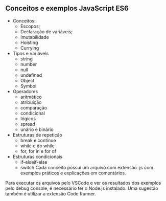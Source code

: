 ## Conceitos e exemplos JavaScript ES6

- Conceitos:
  - Escopos;
  - Declaração de variáveis;
  - Imutabilidade
  - Hoisting
  - Currying
- Tipos e variáveis
  - string
  - number
  - null
  - undefined
  - Object
  - Symbol
- Operadores
  - aritmético
  - atribuição
  - comparação
  - condicional
  - lógicos
  - spread
  - unário e binário
- Estruturas de repetição
  - break e continue
  - while e do while
  - for, for in e for of
- Estruturas condicionais
  - if-elseif-else
  - switch
Cada conceito possui um arquivo com extensão .js com exemplos práticos e explicações em comentários.

Para executar os arquivos pelo VSCode e ver os resultados dos exemplos pelo debug console, é necessário ter o Node.js instalado. Uma sugestão também é utilizar a extensão Code Runner.

